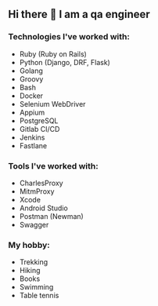 ## Hi there 👋 I am a qa engineer

### Technologies I've worked with:
- Ruby (Ruby on Rails)
- Python (Django, DRF, Flask)
- Golang
- Groovy
- Bash
- Docker
- Selenium WebDriver
- Appium
- PostgreSQL
- Gitlab CI/CD
- Jenkins
- Fastlane

### Tools I've worked with:
- CharlesProxy
- MitmProxy
- Xcode
- Android Studio
- Postman (Newman)
- Swagger

### My hobby:
- Trekking
- Hiking
- Books
- Swimming
- Table tennis


<!--
**VToropov1337/VToropov1337** is a ✨ _special_ ✨ repository because its `README.md` (this file) appears on your GitHub profile.

Here are some ideas to get you started:

- 🔭 I’m currently working on ...
- 🌱 I’m currently learning ...
- 👯 I’m looking to collaborate on ...
- 🤔 I’m looking for help with ...
- 💬 Ask me about ...
- 📫 How to reach me: ...
- 😄 Pronouns: ...
- ⚡ Fun fact: ...
-->
